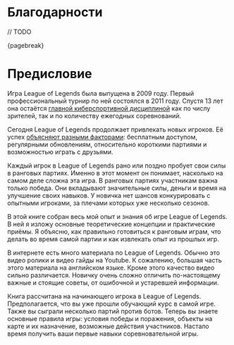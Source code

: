# Благодарности

// TODO

{pagebreak}

# Предисловие

Игра League of Legends была выпущена в 2009 году. Первый профессиональный турнир по ней состоялся в 2011 году. Спустя 13 лет она остаётся [главной киберспортивной дисциплиной](https://en.wikipedia.org/wiki/League_of_Legends_in_esports) как по числу зрителей, так и по количеству ежегодных соревнований.

Сегодня League of Legends продолжает привлекать новых игроков. Её успех [объясняют разными факторами](https://www.unrankedsmurfs.com/blog/why-is-league-of-legends-so-popular): бесплатным доступом, регулярными обновлениям, относительно короткими партиями и возможностью играть с друзьями.

Каждый игрок в League of Legends рано или поздно пробует свои силы в ранговых партиях. Именно в этот момент он понимает, насколько на самом деле сложна эта игра. В ранговых партиях участникам важна только победа. Они вкладывают значительные силы, деньги и время на улучшение своих навыков. У новичка нет шансов конкурировать с опытными игроками, за плечами которых уже несколько сезонов.

В этой книге собран весь мой опыт и знания об игре League of Legends. В ней я изложу основные теоретические концепции и практические приёмы. Я объясню, как правильно готовиться к ранговым играм, что делать во время самой партии и как извлекать опыт из прошлых игр.

В интернете есть много материала по League of Legends. Обычно это видео ролики и видео гайды на Youtube. К сожалению, большая часть этого материала на английском языке. Кроме этого качество видео сильно различается. Новичку очень сложно отличить по-настоящему важные и стоящие советы, от ошибочной и устаревшей информации.

Книга рассчитана на начинающего игрока в League of Legends. Предполагается, что вы уже прошли обучающий курс в самой игре. Также вы сыграли несколько партий против ботов. Теперь вы знаете основные правила игры: условия победы и поражения, объекты на карте и их назначение, возможные действия участников. Настало время получить ваши первые навыки соревновательной игры.
